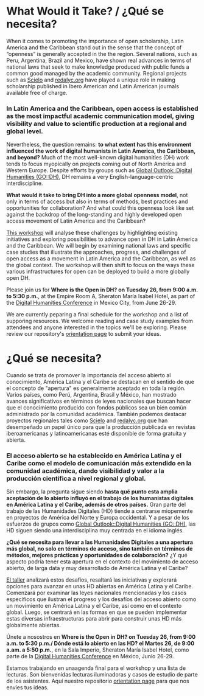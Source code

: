 # What Would it Take? / ¿Qué se necesita?

When it comes to promoting the importance of open scholarship, Latin America and the Caribbean stand out in the sense that the concept of “openness” is generally accepted in the the region. Several nations, such as Peru, Argentina, Brazil and Mexico, have shown real advances in terms of national laws that seek to make knowledge produced with public funds a common good managed by the academic community. Regional projects such as [Scielo](http://www.scielo.org/php/index.php) and [redalyc.org](http://www.redalyc.org/) have played a unique role in making scholarship published in Ibero American and Latin American journals available free of charge. 

### In Latin America and the Caribbean, open access is established as the most impactful academic communication model, giving visibility and value to scientific production at a regional and global level. 

Nevertheless, the question remains:  **to what extent has this environment influenced the work of digital humanists in Latin America, the Caribbean, and beyond?** Much of the most well-known digital humanities (DH) work tends to focus myopically on projects coming out of North America and Western Europe. Despite efforts by groups such as [Global Outlook::Digital Humanities (GO::DH)](http://www.globaloutlookdh.org/), DH remains a very English-language-centric interdiscipline. 

**What would it take to bring DH into a more global openness model**, not only in terms of access but also in terms of methods, best practices and opportunities for collaboration? And what could this openness look like set against the backdrop of the long-standing and highly developed open access movement of Latin America and the Caribbean?

[This workshop](https://dh2018.adho.org/en/talleres/) will analyse these challenges by highlighting existing initiatives and exploring possibilities to advance open in DH in Latin America and the Caribbean. We will begin by examining national laws and specific case studies that illustrate the approaches, progress, and challenges of open access as a movement in Latin America and the Caribbean, as well as the global context. The workshop will then shift to focus on the ways these various infrastructures for open can be deployed to build a more globally open DH. 

Please join us for **Where is the Open in DH? on Tuesday 26, from 9:00 a.m. to 5:30 p.m.**, at the Empire Room A, Sheraton María Isabel Hotel, as part of the [Digital Humanities Conference](https://dh2018.adho.org/) in Mexico City, from June 26-29.

We are currently peparing a final schedule for the workshop and a list of supporing resources.  We welcome reading and case study examples from attendees and anyone interested in the topics we'll be exploring.  Please review our repository's [orientation page](https://github.com/rchampieux/openindh/blob/master/_resources/orientation.md) to submit your ideas.


# ¿Qué se necesita?

Cuando se trata de promover la importancia del acceso abierto al conocimiento, América Latina y el Caribe se destacan en el sentido de que el concepto de "apertura" es generalmente aceptado en toda la región. Varios países, como Perú, Argentina, Brasil y México, han mostrado avances significativos en términos de leyes nacionales que buscan hacer que el conocimiento producido con fondos públicos sea un bien común administrado por la comunidad académica. También podemos destacar proyectos regionales tales como [Scielo](http://www.scielo.org/php/index.php) and [redalyc.org](http://www.redalyc.org/) que han desempeñado un papel único para que la producción publicada en revistas iberoamericanas y latinoamericanas esté disponible de forma gratuita y abierta.

### El acceso abierto se ha establecido en América Latina y el Caribe como el modelo de comunicación más extendido en la comunidad académica, dando visibilidad y valor a la producción científica a nivel regional y global.

Sin embargo, la pregunta sigue siendo **hasta qué punto esta amplia aceptación de lo abierto influyó en el trabajo de los humanistas digitales en América Latina y el Caribe, además de otros países.** Gran parte del trabajo de las Humanidades Digitales (HD) tiende a centrarse miopemente en proyectos de América del Norte y Europa occidental. Y a pesar de los esfuerzos de grupos como [Global Outlook::Digital Humanities (GO::DH)](http://www.globaloutlookdh.org/), las HD siguen siendo una interdisciplina muy centrada en el idioma inglés.

**¿Qué se necesita para llevar a las Humanidades Digitales a una apertura más global, no solo en términos de acceso, sino también en términos de métodos, mejores prácticas y oportunidades de colaboración?** ¿Y qué aspecto podría tener esta apertura en el contexto del movimiento de acceso abierto, de larga data y muy desarrollado de América Latina y el Caribe?

[El taller](https://dh2018.adho.org/en/talleres/) analizará estos desafíos, resaltará las iniciativas y explorará opciones para avanzar en unas HD abiertas en América Latina y el Caribe. Comenzará por examinar las leyes nacionales mencionadas y los casos específicos que ilustran el progreso y los desafíos del acceso abierto como un movimiento en América Latina y el Caribe, así como en el contexto global. Luego, se centrará en las formas en que se pueden implementar estas diversas infraestructuras para abrir para construir unas HD más globalmente abiertas.

Únete a nosostros en **Where is the Open in DH? on Tuesday 26, from 9:00 a.m. to 5:30 p.m./ Dónde está lo abierto en las HD? el Martes 26, de 9:00 a.am. a 5:50 p.m.**, en la Sala Imperio, Sheraton María Isabel Hotel, como parte de la [Digital Humanities Conference](https://dh2018.adho.org/) en México, Junio 26-29.

Estamos trabajando en unaagenda final para el workshop y una lista de lecturas.  Son bienvenidas lecturas iluminadoras y casos de estudio de parte de los asistentes. Aquí nuestro repositorio [orientation page](https://github.com/rchampieux/openindh/blob/master/_resources/orientation.md) para que nos envíes tus ideas.

